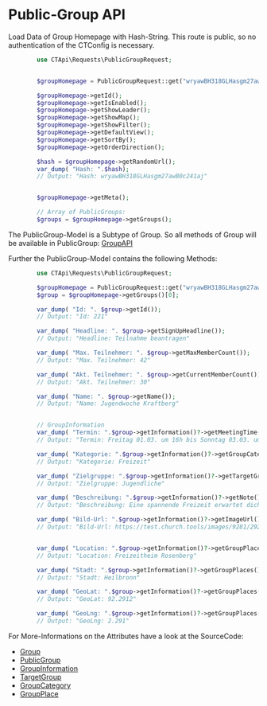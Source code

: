 # Public-Group API

Load Data of Group Homepage with Hash-String. This route is public, so no authentication of the CTConfig is necessary.

```php
        use CTApi\Requests\PublicGroupRequest;


        $groupHomepage = PublicGroupRequest::get("wryawBH318GLHasgm27awB0c241aj");

        $groupHomepage->getId();
        $groupHomepage->getIsEnabled();
        $groupHomepage->getShowLeader();
        $groupHomepage->getShowMap();
        $groupHomepage->getShowFilter();
        $groupHomepage->getDefaultView();
        $groupHomepage->getSortBy();
        $groupHomepage->getOrderDirection();

        $hash = $groupHomepage->getRandomUrl();
        var_dump( "Hash: ".$hash);
        // Output: "Hash: wryawBH318GLHasgm27awB0c241aj"


        $groupHomepage->getMeta();

        // Array of PublicGroups:
        $groups = $groupHomepage->getGroups();

```

The PublicGroup-Model is a Subtype of Group. So all methods of Group will be available in
PublicGroup: [GroupAPI](GroupAPI.md)

Further the PublicGroup-Model contains the following Methods:

```php
        use CTApi\Requests\PublicGroupRequest;

        $groupHomepage = PublicGroupRequest::get("wryawBH318GLHasgm27awB0c241aj");
        $group = $groupHomepage->getGroups()[0];

        var_dump( "Id: ". $group->getId());
        // Output: "Id: 221"

        var_dump( "Headline: ". $group->getSignUpHeadline());
        // Output: "Headline: Teilnahme beantragen"

        var_dump( "Max. Teilnehmer: ". $group->getMaxMemberCount());
        // Output: "Max. Teilnehmer: 42"

        var_dump( "Akt. Teilnehmer: ". $group->getCurrentMemberCount());
        // Output: "Akt. Teilnehmer: 30"

        var_dump( "Name: ". $group->getName());
        // Output: "Name: Jugendwoche Kraftberg"


        // GroupInformation
        var_dump( "Termin: ".$group->getInformation()?->getMeetingTime());
        // Output: "Termin: Freitag 01.03. um 16h bis Sonntag 03.03. um 24h"

        var_dump( "Kategorie: ".$group->getInformation()?->getGroupCategory()?->getNameTranslated());
        // Output: "Kategorie: Freizeit"

        var_dump( "Zielgruppe: ".$group->getInformation()?->getTargetGroup()?->getNameTranslated());
        // Output: "Zielgruppe: Jugendliche"

        var_dump( "Beschreibung: ".$group->getInformation()?->getNote());
        // Output: "Beschreibung: Eine spannende Freizeit erwartet dich!"

        var_dump( "Bild-Url: ".$group->getInformation()?->getImageUrl());
        // Output: "Bild-Url: https://test.church.tools/images/9281/2928912ioha8921ns891bs9"


        var_dump( "Location: ".$group->getInformation()?->getGroupPlaces()[0]->getName());
        // Output: "Location: Freizeitheim Rosenberg"

        var_dump( "Stadt: ".$group->getInformation()?->getGroupPlaces()[0]->getCity());
        // Output: "Stadt: Heilbronn"

        var_dump( "GeoLat: ".$group->getInformation()?->getGroupPlaces()[0]->getGeoLat());
        // Output: "GeoLat: 92.2912"

        var_dump( "GeoLng: ".$group->getInformation()?->getGroupPlaces()[0]->getGeoLng());
        // Output: "GeoLng: 2.291"


```

For More-Informations on the Attributes have a look at the SourceCode:

- [Group](../src/Models/Group.php)
- [PublicGroup](../src/Models/PublicGroup.php)
- [GroupInformation](../src/Models/GroupInformation.php)
- [TargetGroup](../src/Models/TargetGroup.php)
- [GroupCategory](../src/Models/GroupCategory.php)
- [GroupPlace](../src/Models/GroupPlace.php)
